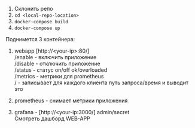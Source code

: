 1. Склонить репо
2. `cd <local-repo-location>`
3. `docker-compose build`
4. `docker-compose up`
  
Поднимется 3 контейнера: 
1. webapp [http://\<your-ip>:80/]  
/enable - включить приложение  
/disable - отключить приложение  
/status - статус on/off ok/overloaded  
/metrics - метрики для prometheus  
/<any-path> - записывает для каждого клиента путь запроса/время и выводит это  
  
2. prometheus - снимает метрики приложения  
3. grafana - [http://\<your-ip:3000/] admin/secret  
    Смотреть дашборд WEB-APP
